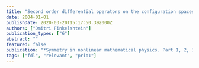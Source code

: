 ```yaml
---
title: "Second order differential operators on the configuration spaces"
date: 2004-01-01
publishDate: 2020-03-20T15:17:50.392000Z
authors: ["Dmitri Finkelshtein"]
publication_types: ["6"]
abstract: ""
featured: false
publication: "*Symmetry in nonlinear mathematical physics. Part 1, 2, 3*"
tags: ["fdl", "relevant", "prio1"]
---
```


